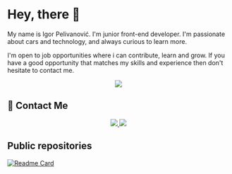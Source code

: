# Hey, there :wave:


My name is Igor Pelivanović. I'm junior front-end developer. I'm passionate about cars and technology, and always curious to learn more.

I'm open to job opportunities where i can contribute, learn and grow. If you have a good opportunity that matches my skills and experience then don't hesitate to contact me.

<div align="center">
    <a href="https://salesp07.github.io" target="_blank">
        <img src="https://img.shields.io/badge/Website-DC143C?style=for-the-badge&logo=medium&logoColor=white" target="_blank" />
    </a>
</div>


## :iphone: Contact Me
<div align="center">
    <a href="mailto:igor.pelivanovic@gmail.com">
        <img src="https://img.shields.io/badge/Gmail-D14836?style=for-the-badge&logo=gmail&logoColor=white" />
    </a>
    <a href="https://linkedin.com/in/igor-pelivanovic-b11653264" target="_blank">
        <img src="https://img.shields.io/badge/LinkedIn-0077B5?style=for-the-badge&logo=linkedin&logoColor=white"/>
    </a>
</div>

## Public repositories

[![Readme Card](https://github-readme-stats.vercel.app/api/pin/?username=igorpelivanovic&repo=infobooks&theme=github_dark )](https://github.com/igorpelivanovic/infobooks)
